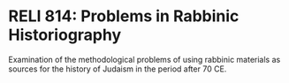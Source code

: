 # RELI 814: Problems in Rabbinic Historiography

Examination of the methodological problems of using rabbinic materials as sources for the history of Judaism in the period after 70 CE.